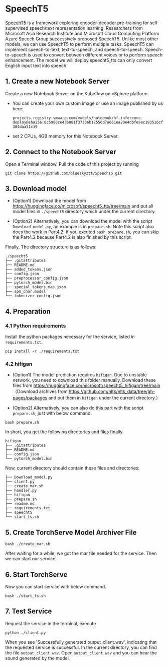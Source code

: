 # SpeechT5

[SpeechT5](https://arxiv.org/abs/2110.07205) is a framework exploring encoder-decoder pre-training for self-supervised
speech/text representation learning.
Researchers from Microsoft Asia Research Institute and Microsoft Cloud Computing Platform Azure Speech Group
successively proposed SpeechT5. Unlike most other models, we can use SpeechT5 to perform multiple tasks.
SpeechT5 can implement speech-to-text, text-to-speech, and speech-to-speech.
Speech-to-speech is used to convert between different voices or to perform speech enhancement.
The model we will deploy speecht5_tts can only convert English input text into speech.

## 1. Create a new Notebook Server

Create a new Notebook Server on the Kubeflow on vSphere platform.

- You can create your own custom image or use an image published by us here:

  `projects.registry.vmware.com/models/notebook/hf-inference-deploy@sha256:8c5960ce436881f37336b12556d7a661ea20e4dbfe9ac193516cf384daa51c19`

- set 2 CPUs, 4GB memory for this Notebook Server.

## 2. Connect to the Notebook Server

Open a Terminal window. Pull the code of this project by running

`git clone https://github.com/blueskyztt/SpeechT5.git`



## 3. Download model

- (Option1) Download the model from https://huggingface.co/microsoft/speecht5_tts/tree/main and put all model
  files in `./speecht5` directory which under the current directory.

- (Option2) Alternatively, you can download the model with the script `Download_model.py`, an example is
  in `prepare.sh`. Note this script also does the work in Part4.2. If you excuted `bash prepare.sh`, you can skip the
  Part4.2 because Part4.2 is also finished by this script.

Finally, The directory structure is as follows:

```text
./speecht5
├── .gitattributes
├── README.md
├── added_tokens.json
├── config.json
├── preprocessor_config.json
├── pytorch_model.bin
├── special_tokens_map.json
├── spm_char.model
└── tokenizer_config.json
```

## 4. Preparation

### 4.1 Python requirements

Install the python packages necessary for the service, listed in `requirements.txt`.

```shell
pip install -r ./requirements.txt
```

### 4.2 hifigan

- (Option1) The model prediction requires `hifigan`. Due to unstable network, you need to download this folder manually.
  Download these files from https://huggingface.co/microsoft/speecht5_hifigan/tree/main （Download archives
  from https://github.com/nltk/nltk_data/tree/gh-pages/packages and put them in `hifigan` under
  the current directory.）

- (Option2) Alternatively, you can also do this part with the script `prepare.sh`, just with below command.

```shell
bash prepare.sh
```

In short, you get the following directories and files finally.

```text
hifigan
├── .gitattributes
├── README.md
├── config.json
└── pytorch_model.bin

```

Now, current directory should contain these files and directories:

```text
├── Download_model.py
├── client.py
├── create_mar.sh
├── handler.py
├── hifigan
├── prepare.sh
├── readme.md
├── requirements.txt
├── speecht5
└── start_ts.sh
```

## 5. Create TorchServe Model Archiver File

```shell
bash ./create_mar.sh
```

After waiting for a while, we got the mar file needed for the service. Then we can start our service.

## 6. Start TorchServe

Now you can start service with below command.

```shell
bash ./start_ts.sh
```

## 7. Test Service

Request the service in the terminal, execute

```shell
python ./client.py
```

When you see 'Successfully generated output_client.wav', indicating that the requested service is successful. In the
current directory, you can find the file `output_client.wav`. Open `output_client.wav` and you can hear the sound
generated by the model.





